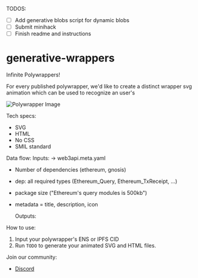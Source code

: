 TODOS: 
- [ ] Add generative blobs script for dynamic blobs
- [ ] Submit minihack
- [ ] Finish readme and instructions

# generative-wrappers
Infinite Polywrappers! 

For every published polywrapper, we'd like to create a distinct wrapper svg animation which can be used to recognize an user's  

![Polywrapper Image](TODOADDLINK)

Tech specs:
- SVG
- HTML
- No CSS
- SMIL standard
  
Data flow:
  Inputs:
->  web3api.meta.yaml
- Number of dependencies (ethereum, gnosis)
- dep: all required types (Ethereum_Query, Ethereum_TxReceipt, ...)
- package size ("Ethereum's query modules is 500kb")
- metadata = title, description, icon

  Outputs:


How to use:
1. Input your polywrapper's ENS or IPFS CID
2. Run `TODO` to generate your animated SVG and HTML files.


Join our community:
 - [Discord]()